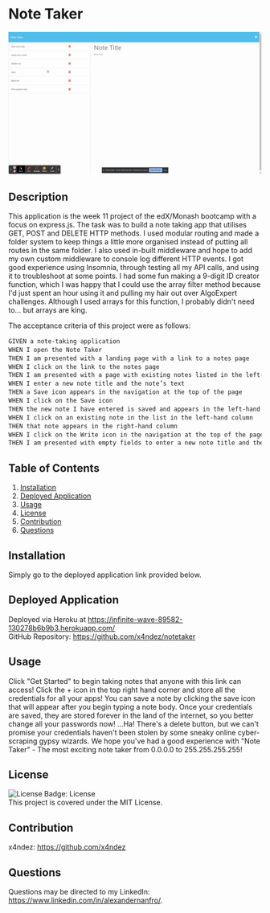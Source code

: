 # Note Taker

![Screenshot of application](./screenshot.gif)

## Description
This application is the week 11 project of the edX/Monash bootcamp with a focus on express.js.  The task was to build a note taking app that utilises GET, POST and DELETE HTTP methods.  I used modular routing and made a folder system to keep things a little more organised instead of putting all routes in the same folder.  I also used in-built middleware and hope to add my own custom middleware to console log different HTTP events.  I got good experience using Insomnia, through testing all my API calls, and using it to troubleshoot at some points.  I had some fun making a 9-digit ID creator function, which I was happy that I could use the array filter method because I'd just spent an hour using it and pulling my hair out over AlgoExpert challenges.  Although I used arrays for this function, I probably didn't need to... but arrays are king.

The acceptance criteria of this project were as follows:

```md
GIVEN a note-taking application
WHEN I open the Note Taker
THEN I am presented with a landing page with a link to a notes page
WHEN I click on the link to the notes page
THEN I am presented with a page with existing notes listed in the left-hand column, plus empty fields to enter a new note title and the note’s text in the right-hand column
WHEN I enter a new note title and the note’s text
THEN a Save icon appears in the navigation at the top of the page
WHEN I click on the Save icon
THEN the new note I have entered is saved and appears in the left-hand column with the other existing notes
WHEN I click on an existing note in the list in the left-hand column
THEN that note appears in the right-hand column
WHEN I click on the Write icon in the navigation at the top of the page
THEN I am presented with empty fields to enter a new note title and the note’s text in the right-hand column
```

## Table of Contents

1. [Installation](#installation)
2. [Deployed Application](#deployed-application)
3. [Usage](#usage)
4. [License](#license)
5. [Contribution](#contribution)
6. [Questions](#questions)

## Installation
Simply go to the deployed application link provided below.

## Deployed Application
Deployed via Heroku at <https://infinite-wave-89582-130278b6b9b3.herokuapp.com/><br>
GitHub Repository: <https://github.com/x4ndez/notetaker>

## Usage
Click "Get Started" to begin taking notes that anyone with this link can access! Click the + icon in the top right hand corner and store all the credentials for all your apps! You can save a note by clicking the save icon that will appear after you begin typing a note body.  Once your credentials are saved, they are stored forever in the land of the internet, so you better change all your passwords now!  ...Ha!  There's a delete button, but we can't promise your credentials haven't been stolen by some sneaky online cyber-scraping gypsy wizards.  We hope you've had a good experience with "Note Taker" - The most exciting note taker from 0.0.0.0 to 255.255.255.255!

## License
![License Badge: License](https://img.shields.io/badge/License-MIT-blue)<br>
This project is covered under the MIT License.

## Contribution
x4ndez: <https://github.com/x4ndez>

## Questions
Questions may be directed to my LinkedIn: <https://www.linkedin.com/in/alexandernanfro/>.
